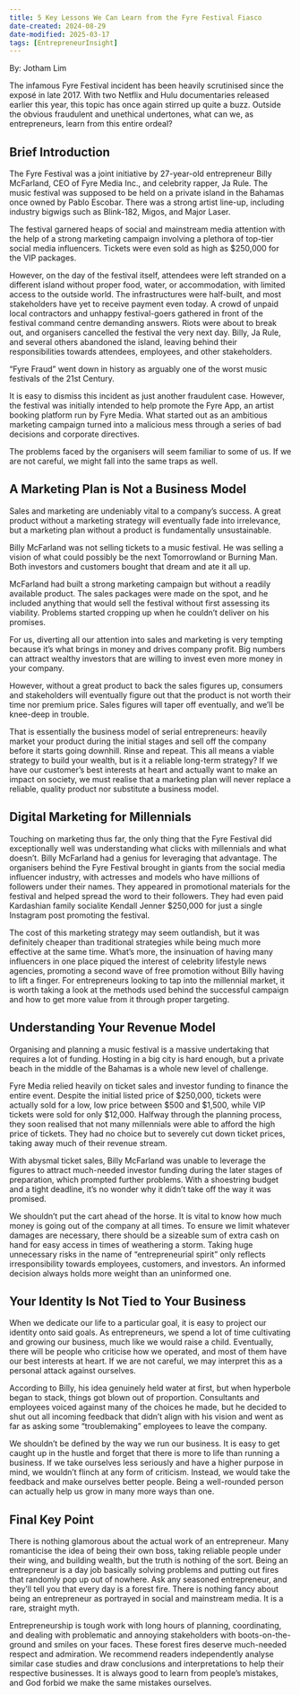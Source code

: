 ```yaml
---
title: 5 Key Lessons We Can Learn from the Fyre Festival Fiasco
date-created: 2024-08-29
date-modified: 2025-03-17
tags: [EntrepreneurInsight]
---
```


By: Jotham Lim

The infamous Fyre Festival incident has been heavily scrutinised since the exposé in late 2017. With two Netflix and Hulu documentaries released earlier this year, this topic has once again stirred up quite a buzz. Outside the obvious fraudulent and unethical undertones, what can we, as entrepreneurs, learn from this entire ordeal?

## Brief Introduction

The Fyre Festival was a joint initiative by 27-year-old entrepreneur Billy McFarland, CEO of Fyre Media Inc., and celebrity rapper, Ja Rule. The music festival was supposed to be held on a private island in the Bahamas once owned by Pablo Escobar. There was a strong artist line-up, including industry bigwigs such as Blink-182, Migos, and Major Laser.

The festival garnered heaps of social and mainstream media attention with the help of a strong marketing campaign involving a plethora of top-tier social media influencers. Tickets were even sold as high as $250,000 for the VIP packages.

However, on the day of the festival itself, attendees were left stranded on a different island without proper food, water, or accommodation, with limited access to the outside world. The infrastructures were half-built, and most stakeholders have yet to receive payment even today. A crowd of unpaid local contractors and unhappy festival-goers gathered in front of the festival command centre demanding answers. Riots were about to break out, and organisers cancelled the festival the very next day. Billy, Ja Rule, and several others abandoned the island, leaving behind their responsibilities towards attendees, employees, and other stakeholders.

“Fyre Fraud” went down in history as arguably one of the worst music festivals of the 21st Century.

It is easy to dismiss this incident as just another fraudulent case. However, the festival was initially intended to help promote the Fyre App, an artist booking platform run by Fyre Media. What started out as an ambitious marketing campaign turned into a malicious mess through a series of bad decisions and corporate directives.

The problems faced by the organisers will seem familiar to some of us. If we are not careful, we might fall into the same traps as well.

## A Marketing Plan is Not a Business Model

Sales and marketing are undeniably vital to a company’s success. A great product without a marketing strategy will eventually fade into irrelevance, but a marketing plan without a product is fundamentally unsustainable.

Billy McFarland was not selling tickets to a music festival. He was selling a vision of what could possibly be the next Tomorrowland or Burning Man. Both investors and customers bought that dream and ate it all up.

McFarland had built a strong marketing campaign but without a readily available product. The sales packages were made on the spot, and he included anything that would sell the festival without first assessing its viability. Problems started cropping up when he couldn’t deliver on his promises.

For us, diverting all our attention into sales and marketing is very tempting because it’s what brings in money and drives company profit. Big numbers can attract wealthy investors that are willing to invest even more money in your company.

However, without a great product to back the sales figures up, consumers and stakeholders will eventually figure out that the product is not worth their time nor premium price. Sales figures will taper off eventually, and we’ll be knee-deep in trouble.

That is essentially the business model of serial entrepreneurs: heavily market your product during the initial stages and sell off the company before it starts going downhill. Rinse and repeat. This all means a viable strategy to build your wealth, but is it a reliable long-term strategy? If we have our customer’s best interests at heart and actually want to make an impact on society, we must realise that a marketing plan will never replace a reliable, quality product nor substitute a business model.

## Digital Marketing for Millennials

Touching on marketing thus far, the only thing that the Fyre Festival did exceptionally well was understanding what clicks with millennials and what doesn’t. Billy McFarland had a genius for leveraging that advantage. The organisers behind the Fyre Festival brought in giants from the social media influencer industry, with actresses and models who have millions of followers under their names. They appeared in promotional materials for the festival and helped spread the word to their followers. They had even paid Kardashian family socialite Kendall Jenner $250,000 for just a single Instagram post promoting the festival.

The cost of this marketing strategy may seem outlandish, but it was definitely cheaper than traditional strategies while being much more effective at the same time. What’s more, the insinuation of having many influencers in one place piqued the interest of celebrity lifestyle news agencies, promoting a second wave of free promotion without Billy having to lift a finger. For entrepreneurs looking to tap into the millennial market, it is worth taking a look at the methods used behind the successful campaign and how to get more value from it through proper targeting.

## Understanding Your Revenue Model

Organising and planning a music festival is a massive undertaking that requires a lot of funding. Hosting in a big city is hard enough, but a private beach in the middle of the Bahamas is a whole new level of challenge.

Fyre Media relied heavily on ticket sales and investor funding to finance the entire event. Despite the initial listed price of $250,000, tickets were actually sold for a low, low price between $500 and $1,500, while VIP tickets were sold for only $12,000. Halfway through the planning process, they soon realised that not many millennials were able to afford the high price of tickets. They had no choice but to severely cut down ticket prices, taking away much of their revenue stream.

With abysmal ticket sales, Billy McFarland was unable to leverage the figures to attract much-needed investor funding during the later stages of preparation, which prompted further problems. With a shoestring budget and a tight deadline, it’s no wonder why it didn’t take off the way it was promised.

We shouldn’t put the cart ahead of the horse. It is vital to know how much money is going out of the company at all times. To ensure we limit whatever damages are necessary, there should be a sizeable sum of extra cash on hand for easy access in times of weathering a storm. Taking huge unnecessary risks in the name of “entrepreneurial spirit” only reflects irresponsibility towards employees, customers, and investors. An informed decision always holds more weight than an uninformed one.

## Your Identity Is Not Tied to Your Business

When we dedicate our life to a particular goal, it is easy to project our identity onto said goals. As entrepreneurs, we spend a lot of time cultivating and growing our business, much like we would raise a child. Eventually, there will be people who criticise how we operated, and most of them have our best interests at heart. If we are not careful, we may interpret this as a personal attack against ourselves.

According to Billy, his idea genuinely held water at first, but when hyperbole began to stack, things got blown out of proportion. Consultants and employees voiced against many of the choices he made, but he decided to shut out all incoming feedback that didn’t align with his vision and went as far as asking some “troublemaking” employees to leave the company.

We shouldn’t be defined by the way we run our business. It is easy to get caught up in the hustle and forget that there is more to life than running a business. If we take ourselves less seriously and have a higher purpose in mind, we wouldn’t flinch at any form of criticism. Instead, we would take the feedback and make ourselves better people. Being a well-rounded person can actually help us grow in many more ways than one.

## Final Key Point

There is nothing glamorous about the actual work of an entrepreneur. Many romanticise the idea of being their own boss, taking reliable people under their wing, and building wealth, but the truth is nothing of the sort. Being an entrepreneur is a day job basically solving problems and putting out fires that randomly pop up out of nowhere. Ask any seasoned entrepreneur, and they’ll tell you that every day is a forest fire. There is nothing fancy about being an entrepreneur as portrayed in social and mainstream media. It is a rare, straight myth.

Entrepreneurship is tough work with long hours of planning, coordinating, and dealing with problematic and annoying stakeholders with boots-on-the-ground and smiles on your faces. These forest fires deserve much-needed respect and admiration. We recommend readers independently analyse similar case studies and draw conclusions and interpretations to help their respective businesses. It is always good to learn from people’s mistakes, and God forbid we make the same mistakes ourselves.

